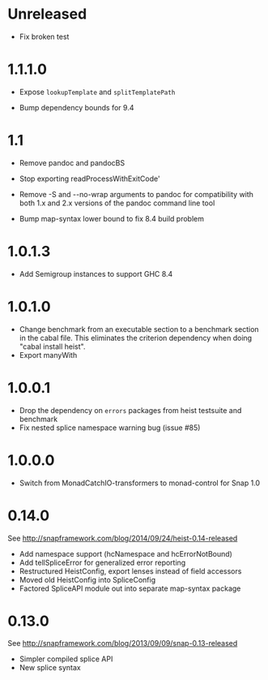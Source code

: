 # Unreleased

* Fix broken test

# 1.1.1.0

* Expose `lookupTemplate` and `splitTemplatePath`

* Bump dependency bounds for 9.4

# 1.1

* Remove pandoc and pandocBS

* Stop exporting readProcessWithExitCode'

* Remove -S and --no-wrap arguments to pandoc for compatibility with both 1.x
  and 2.x versions of the pandoc command line tool

* Bump map-syntax lower bound to fix 8.4 build problem

# 1.0.1.3

* Add Semigroup instances to support GHC 8.4

# 1.0.1.0

* Change benchmark from an executable section to a benchmark section in the
  cabal file.  This eliminates the criterion dependency when doing "cabal
  install heist".
* Export manyWith

# 1.0.0.1

* Drop the dependency on `errors` packages from heist testsuite and benchmark
* Fix nested splice namespace warning bug (issue #85)

# 1.0.0.0

* Switch from MonadCatchIO-transformers to monad-control for Snap 1.0

# 0.14.0

See http://snapframework.com/blog/2014/09/24/heist-0.14-released

* Add namespace support (hcNamespace and hcErrorNotBound)
* Add tellSpliceError for generalized error reporting
* Restructured HeistConfig, export lenses instead of field accessors
* Moved old HeistConfig into SpliceConfig
* Factored SpliceAPI module out into separate map-syntax package

# 0.13.0

See http://snapframework.com/blog/2013/09/09/snap-0.13-released

* Simpler compiled splice API
* New splice syntax

